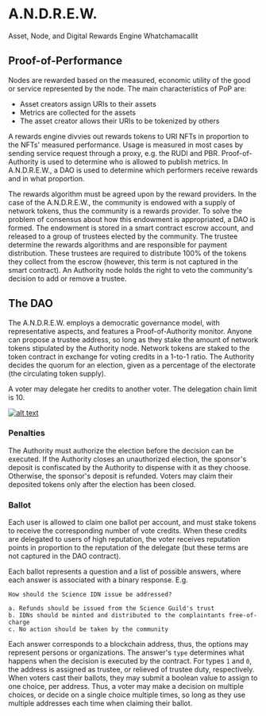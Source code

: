 # <a name="rn"/>A.N.D.R.E.W.
Asset, Node, and Digital Rewards Engine Whatchamacallit

## Proof-of-Performance 
Nodes are rewarded based on the measured, economic utility of the good or service represented by the node. The main characteristics of PoP are:
* Asset creators assign URIs to their assets
* Metrics are collected for the assets
* The asset creator allows their URIs to be tokenized by others

A rewards engine divvies out rewards tokens to URI NFTs in proportion to the NFTs' measured performance. Usage is measured in most cases by sending service request through a proxy, e.g. the RUDI and PBR. Proof-of-Authority is used to determine who is allowed to publish metrics. In A.N.D.R.E.W., a DAO is used to determine which performers receive rewards and in what proportion.

The rewards algorithm must be agreed upon by the reward providers. In the case of the A.N.D.R.E.W., the community is endowed with a supply of network tokens, thus the community is a rewards provider. To solve the problem of consensus about how this endowment is appropriated, a DAO is formed. The endowment is stored in a smart contract escrow account, and released to a group of trustees elected by the community. The trustee determine the rewards algorithms and are responsible for payment distribution. These trustees are required to distribute 100% of the tokens they collect from the escrow (however, this term is not captured in the smart contract). An Authority node holds the right to veto the community's decision to add or remove a trustee.

## The DAO

The A.N.D.R.E.W. employs a democratic governance model, with representative aspects, and features a Proof-of-Authority monitor. Anyone can propose a trustee address, so long as they stake the amount of network tokens stipulated by the Authority node. Network tokens are staked to the token contract in exchange for voting credits in a 1-to-1 ratio. The Authority decides the quorum for an election, given as a percentage of the electorate (the circulating token supply).

A voter may delegate her credits to another voter. The delegation chain limit is 10.

[![alt text](https://docs.google.com/drawings/d/e/2PACX-1vTDVHeGDzBcW2gOgoj9BqclXmHudnYGF1FTRePd5GEziKtnDkxrA5A0EKfM7C0XQgPJc5e_Szx07UHD/pub?w=1670&h=1113)](https://docs.google.com/drawings/d/1cKvEFcbBnGS0QmyV0PVg0zDpJQcHCUpu_wcJwWojOqU/edit?usp=sharing)

### Penalties

The Authority must authorize the election before the decision can be executed. If the Authority closes an unauthorized election, the sponsor's deposit is confiscated by the Authority to dispense with it as they choose. Otherwise, the sponsor's deposit is refunded. Voters may claim their deposited tokens only after the election has been closed.

### Ballot

Each user is allowed to claim one ballot per account, and must stake tokens to receive the corresponding number of vote credits. When these credits are delegated to users of high reputation, the voter receives reputation points in proportion to the reputation of the delegate (but these terms are not captured in the DAO contract). 

Each ballot represents a question and a list of possible answers, where each answer is associated with a binary response. E.g.

```
How should the Science IDN issue be addressed?

a. Refunds should be issued from the Science Guild's trust
b. IDNs should be minted and distributed to the complaintants free-of-charge
c. No action should be taken by the community
```

Each answer corresponds to a blockchain address, thus, the options may represent persons or organizations. The answer's ```type``` determines what happens when the decision is executed by the contract. For types ```1``` and ```0```, the address is assigned as trustee, or relieved of trustee duty, respectively. When voters cast their ballots, they may submit a boolean value to assign to one choice, per address. Thus, a voter may make a decision on multiple choices, or decide on a single choice multiple times, so long as they use multiple addresses each time when claiming their ballot.
